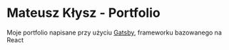 <h1>
  Mateusz Kłysz - Portfolio
</h1>

Moje portfolio napisane przy użyciu <a href="https://www.gatsbyjs.com/">Gatsby</a>, frameworku bazowanego na React
